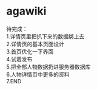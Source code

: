# agawiki<br/>
待完成：<br/>
1.详情页里把扒下来的数据绑上去<br/>
2.详情页的基本页面设计<br/>
3.首页优化一下界面<br/>
4.试着发布<br/>
5.把全部人物数据扔进服务器数据库<br/>
6.人物详情页中更多的资料<br/>
7.END<br/>

